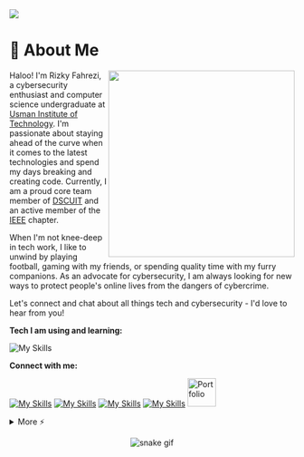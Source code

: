 <img src="https://camo.githubusercontent.com/d348976f3419cd09cf731439742c1b889e3f3cd8e04b2e72e7a219d85b049c37/68747470733a2f2f636c6f75642d6c66697532373079302d6861636b2d636c75622d626f742e76657263656c2e6170702f30666f6f7465722e706e67" >

# 🚀 About Me

<img align="right" src="https://i.imgur.com/840b0PX.gif" width="329">
<p align="left">Haloo! I'm Rizky Fahrezi, a cybersecurity enthusiast and computer science undergraduate at <a href="#">Usman Institute of Technology</a>. I'm passionate about staying ahead of the curve when it comes to the latest technologies and spend my days breaking and creating code. Currently, I am a proud core team member of <a href="#">DSCUIT</a> and an active member of the <a href="#">IEEE</a> chapter.

When I'm not knee-deep in tech work, I like to unwind by playing football, gaming with my friends, or spending quality time with my furry companions. As an advocate for cybersecurity, I am always looking for new ways to protect people's online lives from the dangers of cybercrime.

Let's connect and chat about all things tech and cybersecurity - I'd love to hear from you!</br>

</p>

**Tech I am using and learning:**

![My Skills](https://skillicons.dev/icons?i=js,bash,mysql,html,css,git,php,wordpress,github,bootstrap,replit,vscode,&theme=dark&perline=7)

**Connect with me:**

[![My Skills](https://skillicons.dev/icons?i=instagram)](https://instagram.com/rzkyfhrzi21/)
[![My Skills](https://skillicons.dev/icons?i=php)](https://github.com/rzkyfhrzi21#)
[![My Skills](https://skillicons.dev/icons?i=replit)](https://replit.com/@rzkyfhrzi21/)
[![My Skills](https://skillicons.dev/icons?i=wordpress)](https://github.com/rzkyfhrzi21#)
<a href="https://rzkyfhrzi21.gihub.io"><img href="https://rzkyfhrzi21.gihub.io" src="https://i.imgur.com/JXfZmZy.png" alt="Portfolio" width="50"></a>

<details>
  <summary>More ⚡</summary>
<div align="center">
<!-- <p align="center"> 📊 My Github Stats</p> -->
<p align="center"> 
</br></br>
<p><b>Profile Views</b></p>
	<img src="https://profile-counter.glitch.me/%7Brzkyfhrzi21%7D/count.svg"> </br></br>
<p><b>Github Stats</b></p>
    <img src="https://github-readme-stats.vercel.app/api?username=rzkyfhrzi21&theme=midnight-purple"> </br>
    <img src="https://github-readme-streak-stats.herokuapp.com/?user=rzkyfhrzi21&theme=midnight-purple"> </br></br>
</p>

<p><b>Holopin Badges</b></p>

[![An image of @rzkyfhrzi21's Holopin badges, which is a link to view their full Holopin profile](https://www.holopin.me/rzkyhxr21)](https://www.holopin.io/@rzkyhxr21)

<details>
<summary><b>-_-</b></summary>

![rickroll](https://www.icegif.com/wp-content/uploads/rickroll-icegif-4.gif)

</details>
</details>
</div>

<div align="center">

![snake gif](https://github.com/rzkyfhrzi21/rzkyfhrzi21/output/github-contribution-grid-snake.svg)

</div>

